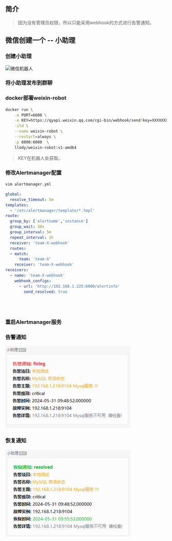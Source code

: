 ## 简介

> 因为没有管理员权限，所以只能采用webhook的方式进行告警通知。

## 微信创建一个 -- 小助理

### 创建小助理

![微信机器人](https://static.llody.top/ullody-doc/images/WXrobot1.png "微信机器人")

### 将小助理发布到群聊

### docker部署weixin-robot

```bash
docker run \
    -e PORT=6000 \
    -e KEY=https://qyapi.weixin.qq.com/cgi-bin/webhook/send?key=XXXXXXXXX  \
    -itd \
    --name weixin-robot \
    --restart=always \
    -p 6000:6000  \
    llody/weixin-robot:v1-amd64
```

> KEY在机器人处获取。

### 修改Alertmanager配置

```bash
vim alertmanager.yml
```

```yaml
global:
  resolve_timeout: 5m 
templates:
  - '/etc/alertmanager/template/*.tmpl'
route:
  group_by: ['alertname','instance']
  group_wait: 30s
  group_interval: 5m
  repeat_interval: 1h
  receiver: 'team-X-webhook'
  routes:
  - match:
      team: 'team-X'
    receiver: 'team-X-webhook'
receivers:
  - name: 'team-X-webhook'
    webhook_configs:
      - url: 'http://192.168.1.225:6000/alertinfo'
        send_resolved: true
  
  
  

```

### 重启Alertmanager服务

### 告警通知

![告警通知](https://raw.githubusercontent.com/llody55/weixin_robot/main/docs/1.png "告警通知")

### 恢复通知

![恢复通知](https://raw.githubusercontent.com/llody55/weixin_robot/main/docs/2.png "恢复通知")
